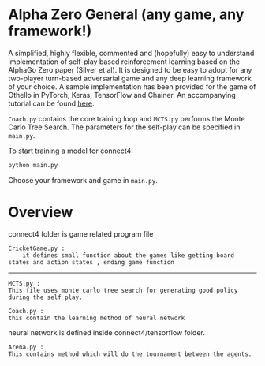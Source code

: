 # Alpha Zero General (any game, any framework!)

A simplified, highly flexible, commented and (hopefully) easy to understand implementation of self-play based reinforcement learning based on the AlphaGo Zero paper (Silver et al). It is designed to be easy to adopt for any two-player turn-based adversarial game and any deep learning framework of your choice. A sample implementation has been provided for the game of Othello in PyTorch, Keras, TensorFlow and Chainer. An accompanying tutorial can be found [here](http://web.stanford.edu/~surag/posts/alphazero.html).

```Coach.py``` contains the core training loop and ```MCTS.py``` performs the Monte Carlo Tree Search. The parameters for the self-play can be specified in ```main.py```.

To start training a model for connect4:
```bash
python main.py
```
Choose your framework and game in ```main.py```.

# Overview
connect4 folder is game related program file
	
	CricketGame.py :
		it defines small function about the games like getting board states and action states , ending game function
	

------------------------------------------------------------------
	MCTS.py :
	This file uses monte carlo tree search for generating good policy during the self play.

	Coach.py :
	this contain the learning method of neural network 

neural network is defined inside connect4/tensorflow folder.

	Arena.py :
	This contains method which will do the tournament between the agents.
<!-- # Results	
KL-UCB Regret in multi-arm bandit is less than the UCB regret. This information can be utilised and be implemented in action selection from a state as similar to kl-ucb selection of multi-arm bandit. The below loss function suggest the same that self-play using MCTS with KL-UCB vs MCTS with UCB.

Tournament between these shows 53 Wins ,39 Loss and 8 Draws by the kl-ucb.
![kl-ucb/Baseline loss function](images/kl-ucbVSbaseline.png)

With the recent discovery of Posterior sampling  or Thompson sampling, regret of Thompson sampling is lower than the UCB. The loss comparison is shown below between Thompson sampling and UCB.
![kl-ucb/Baseline loss function](images/thompsonVSbaseline.png)

Also Thompson sampling should have less regret than the KL-UCB but in this experiment both are performing same.
![kl-ucb/Baseline loss function](images/kl-ucbVSthompson.png) -->

